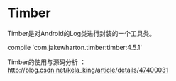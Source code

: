 # Timber

  Timber是对Android的Log类进行封装的一个工具类。
  
  compile 'com.jakewharton.timber:timber:4.5.1'
  
  Timber的使用与源码分析 ： http://blog.csdn.net/kela_king/article/details/47400031
